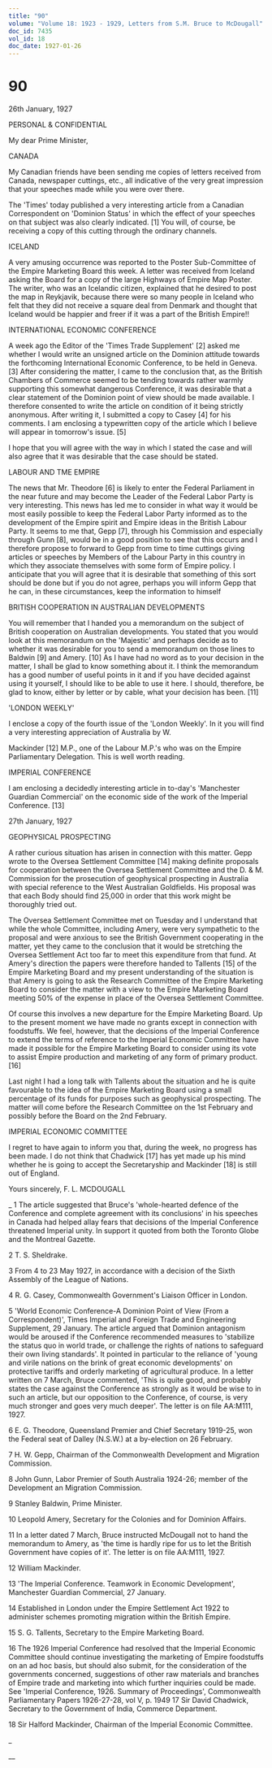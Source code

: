```yaml
---
title: "90"
volume: "Volume 18: 1923 - 1929, Letters from S.M. Bruce to McDougall"
doc_id: 7435
vol_id: 18
doc_date: 1927-01-26
---
```


# 90

26th January, 1927

PERSONAL &amp; CONFIDENTIAL

My dear Prime Minister,

CANADA

My Canadian friends have been sending me copies of letters received from Canada, newspaper cuttings, etc., all indicative of the very great impression that your speeches made while you were over there.

The 'Times' today published a very interesting article from a Canadian Correspondent on 'Dominion Status' in which the effect of your speeches on that subject was also clearly indicated. [1] You will, of course, be receiving a copy of this cutting through the ordinary channels.

ICELAND

A very amusing occurrence was reported to the Poster Sub-Committee of the Empire Marketing Board this week. A letter was received from Iceland asking the Board for a copy of the large Highways of Empire Map Poster. The writer, who was an Icelandic citizen, explained that he desired to post the map in Reykjavik, because there were so many people in Iceland who felt that they did not receive a square deal from Denmark and thought that Iceland would be happier and freer if it was a part of the British Empire!!

INTERNATIONAL ECONOMIC CONFERENCE

A week ago the Editor of the 'Times Trade Supplement' [2] asked me whether I would write an unsigned article on the Dominion attitude towards the forthcoming International Economic Conference, to be held in Geneva. [3] After considering the matter, I came to the conclusion that, as the British Chambers of Commerce seemed to be tending towards rather warmly supporting this somewhat dangerous Conference, it was desirable that a clear statement of the Dominion point of view should be made available. I therefore consented to write the article on condition of it being strictly anonymous. After writing it, I submitted a copy to Casey [4] for his comments. I am enclosing a typewritten copy of the article which I believe will appear in tomorrow's issue. [5]

I hope that you will agree with the way in which I stated the case and will also agree that it was desirable that the case should be stated.

LABOUR AND TME EMPIRE

The news that Mr. Theodore [6] is likely to enter the Federal Parliament in the near future and may become the Leader of the Federal Labor Party is very interesting. This news has led me to consider in what way it would be most easily possible to keep the Federal Labor Party informed as to the development of the Empire spirit and Empire ideas in the British Labour Party. It seems to me that, Gepp [7], through his Commission and especially through Gunn [8], would be in a good position to see that this occurs and I therefore propose to forward to Gepp from time to time cuttings giving articles or speeches by Members of the Labour Party in this country in which they associate themselves with some form of Empire policy. I anticipate that you will agree that it is desirable that something of this sort should be done but if you do not agree, perhaps you will inform Gepp that he can, in these circumstances, keep the information to himself

BRITISH COOPERATION IN AUSTRALIAN DEVELOPMENTS

You will remember that I handed you a memorandum on the subject of British cooperation on Australian developments. You stated that you would look at this memorandum on the 'Majestic' and perhaps decide as to whether it was desirable for you to send a memorandum on those lines to Baldwin [9] and Amery. [10] As I have had no word as to your decision in the matter, I shall be glad to know something about it. I think the memorandum has a good number of useful points in it and if you have decided against using it yourself, I should like to be able to use it here. I should, therefore, be glad to know, either by letter or by cable, what your decision has been. [11]

'LONDON WEEKLY'

I enclose a copy of the fourth issue of the 'London Weekly'. In it you will find a very interesting appreciation of Australia by W.

Mackinder [12] M.P., one of the Labour M.P.'s who was on the Empire Parliamentary Delegation. This is well worth reading.

IMPERIAL CONFERENCE

I am enclosing a decidedly interesting article in to-day's 'Manchester Guardian Commercial' on the economic side of the work of the Imperial Conference. [13]

27th January, 1927

GEOPHYSICAL PROSPECTING

A rather curious situation has arisen in connection with this matter. Gepp wrote to the Oversea Settlement Committee [14] making definite proposals for cooperation between the Oversea Settlement Committee and the D. &amp; M. Commission for the prosecution of geophysical prospecting in Australia with special reference to the West Australian Goldfields. His proposal was that each Body should find 25,000 in order that this work might be thoroughly tried out.

The Oversea Settlement Committee met on Tuesday and I understand that while the whole Committee, including Amery, were very sympathetic to the proposal and were anxious to see the British Government cooperating in the matter, yet they came to the conclusion that it would be stretching the Oversea Settlement Act too far to meet this expenditure from that fund. At Amery's direction the papers were therefore handed to Tallents [15] of the Empire Marketing Board and my present understanding of the situation is that Amery is going to ask the Research Committee of the Empire Marketing Board to consider the matter with a view to the Empire Marketing Board meeting 50% of the expense in place of the Oversea Settlement Committee.

Of course this involves a new departure for the Empire Marketing Board. Up to the present moment we have made no grants except in connection with foodstuffs. We feel, however, that the decisions of the Imperial Conference to extend the terms of reference to the Imperial Economic Committee have made it possible for the Empire Marketing Board to consider using its vote to assist Empire production and marketing of any form of primary product. [16]

Last night I had a long talk with Tallents about the situation and he is quite favourable to the idea of the Empire Marketing Board using a small percentage of its funds for purposes such as geophysical prospecting. The matter will come before the Research Committee on the 1st February and possibly before the Board on the 2nd February.

IMPERIAL ECONOMIC COMMITTEE

I regret to have again to inform you that, during the week, no progress has been made. I do not think that Chadwick [17] has yet made up his mind whether he is going to accept the Secretaryship and Mackinder [18] is still out of England.

Yours sincerely, F. L. MCDOUGALL 

_ 1 The article suggested that Bruce's 'whole-hearted defence of the Conference and complete agreement with its conclusions' in his speeches in Canada had helped allay fears that decisions of the Imperial Conference threatened Imperial unity. In support it quoted from both the Toronto Globe and the Montreal Gazette.

2 T. S. Sheldrake.

3 From 4 to 23 May 1927, in accordance with a decision of the Sixth Assembly of the League of Nations.

4 R. G. Casey, Commonwealth Government's Liaison Officer in London.

5 'World Economic Conference-A Dominion Point of View (From a Correspondent)', Times Imperial and Foreign Trade and Engineering Supplement, 29 January. The article argued that Dominion antagonism would be aroused if the Conference recommended measures to 'stabilize the status quo in world trade, or challenge the rights of nations to safeguard their own living standards'. It pointed in particular to the reliance of 'young and virile nations on the brink of great economic developments' on protective tariffs and orderly marketing of agricultural produce. In a letter written on 7 March, Bruce commented, 'This is quite good, and probably states the case against the Conference as strongly as it would be wise to in such an article, but our opposition to the Conference, of course, is very much stronger and goes very much deeper'. The letter is on file AA:M111, 1927.

6 E. G. Theodore, Queensland Premier and Chief Secretary 1919-25, won the Federal seat of Dalley (N.S.W.) at a by-election on 26 February.

7 H. W. Gepp, Chairman of the Commonwealth Development and Migration Commission.

8 John Gunn, Labor Premier of South Australia 1924-26; member of the Development an Migration Commission.

9 Stanley Baldwin, Prime Minister.

10 Leopold Amery, Secretary for the Colonies and for Dominion Affairs.

11 In a letter dated 7 March, Bruce instructed McDougall not to hand the memorandum to Amery, as 'the time is hardly ripe for us to let the British Government have copies of it'. The letter is on file AA:M111, 1927.

12 William Mackinder.

13 'The Imperial Conference. Teamwork in Economic Development', Manchester Guardian Commercial, 27 January.

14 Established in London under the Empire Settlement Act 1922 to administer schemes promoting migration within the British Empire.

15 S. G. Tallents, Secretary to the Empire Marketing Board.

16 The 1926 Imperial Conference had resolved that the Imperial Economic Committee should continue investigating the marketing of Empire foodstuffs on an ad hoc basis, but should also submit, for the consideration of the governments concerned, suggestions of other raw materials and branches of Empire trade and marketing into which further inquiries could be made. See 'Imperial Conference, 1926. Summary of Proceedings', Commonwealth Parliamentary Papers 1926-27-28, vol V, p. 1949 17 Sir David Chadwick, Secretary to the Government of India, Commerce Department.

18 Sir Halford Mackinder, Chairman of the Imperial Economic Committee.

_

__
